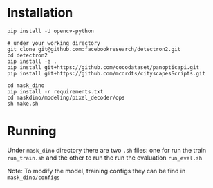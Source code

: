 # Installation
```
pip install -U opencv-python

# under your working directory
git clone git@github.com:facebookresearch/detectron2.git
cd detectron2
pip install -e .
pip install git+https://github.com/cocodataset/panopticapi.git
pip install git+https://github.com/mcordts/cityscapesScripts.git

cd mask_dino
pip install -r requirements.txt
cd maskdino/modeling/pixel_decoder/ops
sh make.sh
```

# Running

Under ```mask_dino``` directory there are two ```.sh``` files:
one for run the train ```run_train.sh``` and
the other to run the run the evaluation ```run_eval.sh```

Note: To modify the model, training configs they can be find in ```mask_dino/configs```